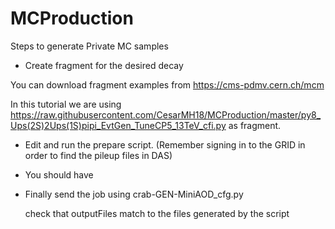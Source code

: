 # MCProduction

Steps to generate Private MC samples

* Create fragment for the desired decay

You can download fragment examples from https://cms-pdmv.cern.ch/mcm

In this tutorial we are using https://raw.githubusercontent.com/CesarMH18/MCProduction/master/py8_Ups(2S)2Ups(1S)pipi_EvtGen_TuneCP5_13TeV_cfi.py as fragment.

* Edit and run the prepare script. (Remember signing in to the GRID in order to find the pileup files in DAS)

* You should have


* Finally send the job using crab-GEN-MiniAOD_cfg.py

  check that outputFiles match to the files generated by the script
